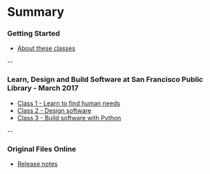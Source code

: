 # Summary

### Getting Started

* [About these classes](README.md)

--

### Learn, Design and Build Software at San Francisco Public Library - March 2017

* [Class 1 - Learn to find human needs](2017-03-sfpl-learn.md)
* [Class 2 - Design software](2017-03-sfpl-learn.md)
* [Class 3 - Build software with Python](2017-03-sfpl-learn.md)

--

### Original Files Online

* [Release notes](https://github.com/bonfireschool/curriculum/blob/master/CHANGES.md)
